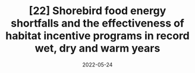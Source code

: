 ---
title: "[22] Shorebird food energy shortfalls and the effectiveness of habitat incentive programs in record wet, dry and warm years"
collection: publications
date: 2022-05-24
venue: 'Ecological Monographs'
link: 'https://doi.org/10.1002/ecm.1541'
openaccess: true
paperurl: '/files/Golet et al. 2022.pdf'
citation: 'Golet GH, Dybala KE, Reiter ME, Sesser KA, Reynolds M, Kelsey R (2022) Shorebird food energy shortfalls and the effectiveness of habitat incentive programs in record wet, dry and warm years. <i>Ecological Monographs</i> 92(4):e1541. DOI: 10.1002/ecm.1541'
---